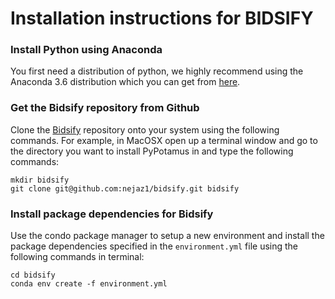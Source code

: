 # Installation instructions for BIDSIFY

### Install Python using Anaconda

You first need a distribution of python, we highly recommend using the Anaconda 3.6 distribution which you can get from [here](https://www.anaconda.com/downloads).

### Get the Bidsify repository from Github

Clone the [Bidsify](https://github.com/nejaz1/bidsify) repository onto your system using the following commands. For example, in  MacOSX open up a terminal window and go to the directory you want to install PyPotamus in and type the following commands:

```
mkdir bidsify
git clone git@github.com:nejaz1/bidsify.git bidsify
```

### Install package dependencies for Bidsify

Use the condo package manager to setup a new environment and install the package dependencies specified in the `environment.yml` file using the following commands in terminal:

```
cd bidsify
conda env create -f environment.yml
```



